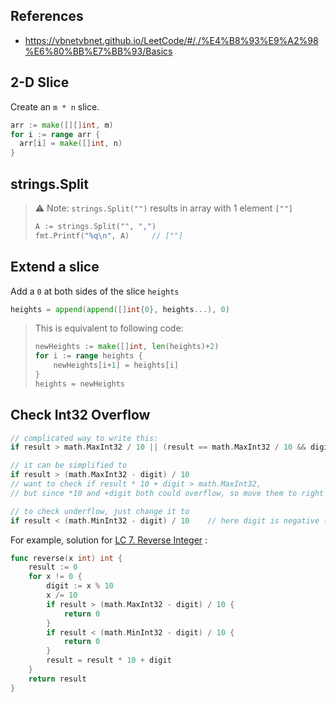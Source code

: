 ## References

- https://vbnetvbnet.github.io/LeetCode/#/./%E4%B8%93%E9%A2%98%E6%80%BB%E7%BB%93/Basics



## 2-D Slice

Create an `m * n` slice.

```go
arr := make([][]int, m)
for i := range arr {
  arr[i] = make([]int, n)
}
```



## strings.Split 

> ⚠️ Note: `strings.Split("")` results in array with 1 element `[""]` 
>
> ```go
> A := strings.Split("", ",")
> fmt.Printf("%q\n", A)		// [""]
> ```



## Extend a slice

Add a `0` at both sides of the slice `heights` 

```go
heights = append(append([]int{0}, heights...), 0)
```

> This is equivalent to following code:
>
> ```go
> newHeights := make([]int, len(heights)+2)
> for i := range heights {
>     newHeights[i+1] = heights[i]
> }
> heights = newHeights
> ```



## Check Int32 Overflow

```go
// complicated way to write this:
if result > math.MaxInt32 / 10 || (result == math.MaxInt32 / 10 && digit > math.MaxInt32 % 10)

// it can be simplified to
if result > (math.MaxInt32 - digit) / 10
// want to check if result * 10 + digit > math.MaxInt32,
// but since *10 and +digit both could overflow, so move them to right side

// to check underflow, just change it to
if result < (math.MinInt32 - digit) / 10	// here digit is negative (num % 10)
```

For example, solution for [LC 7. Reverse Integer](https://leetcode.com/problems/reverse-integer/) :

```go
func reverse(x int) int {
    result := 0
    for x != 0 {
        digit := x % 10
        x /= 10
        if result > (math.MaxInt32 - digit) / 10 {
            return 0
        }
        if result < (math.MinInt32 - digit) / 10 {
            return 0
        }
        result = result * 10 + digit
    }
    return result
}
```

